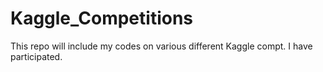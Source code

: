 # Kaggle_Competitions

This repo will include my codes on various different Kaggle compt. I have participated.
